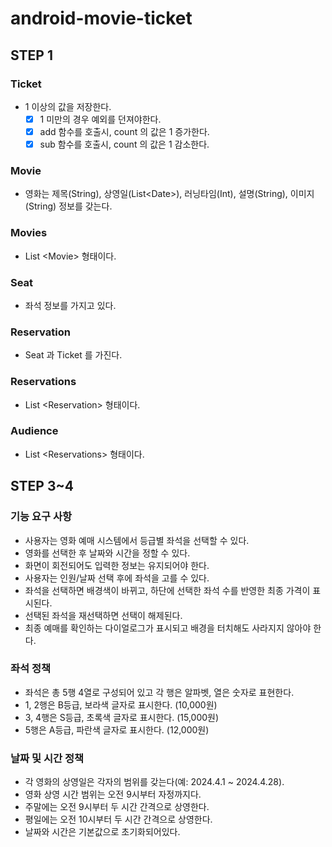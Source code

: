 # android-movie-ticket

## STEP 1

### Ticket

- 1 이상의 값을 저장한다.
    - [x] 1 미만의 경우 예외를 던져야한다.
    - [x] add 함수를 호출시, count 의 값은 1 증가한다.
    - [x] sub 함수를 호출시, count 의 값은 1 감소한다.

### Movie

- 영화는 제목(String), 상영일(List\<Date>), 러닝타임(Int), 설명(String), 이미지(String) 정보를 갖는다.

### Movies

- List \<Movie> 형태이다.

### Seat

- 좌석 정보를 가지고 있다.

### Reservation

- Seat 과 Ticket 를 가진다.

### Reservations

- List \<Reservation> 형태이다.

### Audience

- List \<Reservations> 형태이다.

## STEP 3~4

### 기능 요구 사항

- 사용자는 영화 예매 시스템에서 등급별 좌석을 선택할 수 있다.
- 영화를 선택한 후 날짜와 시간을 정할 수 있다.
- 화면이 회전되어도 입력한 정보는 유지되어야 한다.
- 사용자는 인원/날짜 선택 후에 좌석을 고를 수 있다.
- 좌석을 선택하면 배경색이 바뀌고, 하단에 선택한 좌석 수를 반영한 최종 가격이 표시된다.
- 선택된 좌석을 재선택하면 선택이 해제된다.
- 최종 예매를 확인하는 다이얼로그가 표시되고 배경을 터치해도 사라지지 않아야 한다.

### 좌석 정책

- 좌석은 총 5행 4열로 구성되어 있고 각 행은 알파벳, 열은 숫자로 표현한다.
- 1, 2행은 B등급, 보라색 글자로 표시한다. (10,000원)
- 3, 4행은 S등급, 초록색 글자로 표시한다. (15,000원)
- 5행은 A등급, 파란색 글자로 표시한다. (12,000원)

### 날짜 및 시간 정책

- 각 영화의 상영일은 각자의 범위를 갖는다(예: 2024.4.1 ~ 2024.4.28).
- 영화 상영 시간 범위는 오전 9시부터 자정까지다.
- 주말에는 오전 9시부터 두 시간 간격으로 상영한다.
- 평일에는 오전 10시부터 두 시간 간격으로 상영한다.
- 날짜와 시간은 기본값으로 초기화되어있다.
